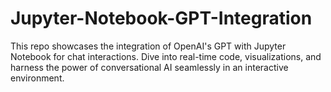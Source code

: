 # Jupyter-Notebook-GPT-Integration
This repo showcases the integration of OpenAI's GPT with Jupyter Notebook for chat interactions. Dive into real-time code, visualizations, and harness the power of conversational AI seamlessly in an interactive environment. 
